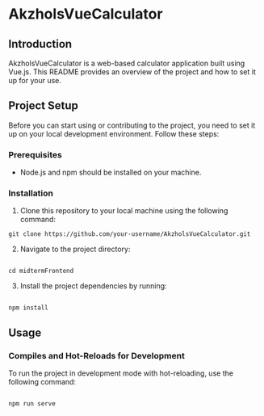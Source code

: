 # AkzholsVueCalculator

## Introduction
AkzholsVueCalculator is a web-based calculator application built using Vue.js. This README provides an overview of the project and how to set it up for your use.

## Project Setup
Before you can start using or contributing to the project, you need to set it up on your local development environment. Follow these steps:

### Prerequisites
- Node.js and npm should be installed on your machine.

### Installation
1. Clone this repository to your local machine using the following command:
```
git clone https://github.com/your-username/AkzholsVueCalculator.git
```

2. Navigate to the project directory:
```

cd midtermFrontend
```

3. Install the project dependencies by running:

```

npm install
```


## Usage

### Compiles and Hot-Reloads for Development
To run the project in development mode with hot-reloading, use the following command:
```

npm run serve
```



